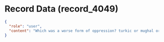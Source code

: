 # Record Data (record_4049)

```json
{
  "role": "user",
  "content": "Which was a worse form of oppression? turkic or mughal or hidnu?\n"
}
```
